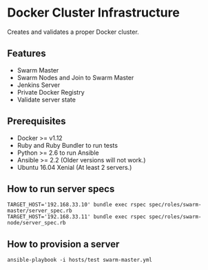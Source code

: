 # Docker Cluster Infrastructure

Creates and validates a proper Docker cluster.

## Features

- Swarm Master
- Swarm Nodes and Join to Swarm Master
- Jenkins Server
- Private Docker Registry
- Validate server state

## Prerequisites

- Docker >= v1.12
- Ruby and Ruby Bundler to run tests
- Python >= 2.6 to run Ansible
- Ansible >= 2.2 (Older versions will not work.)
- Ubuntu 16.04 Xenial (At least 2 servers.)

## How to run server specs

```
TARGET_HOST='192.168.33.10' bundle exec rspec spec/roles/swarm-master/server_spec.rb
TARGET_HOST='192.168.33.11' bundle exec rspec spec/roles/swarm-node/server_spec.rb
```

## How to provision a server

```
ansible-playbook -i hosts/test swarm-master.yml
```
